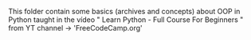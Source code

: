 This folder contain some basics (archives and concepts) about OOP in Python taught in the vídeo " Learn Python - Full Course For Beginners " from YT channel -> 'FreeCodeCamp.org'
